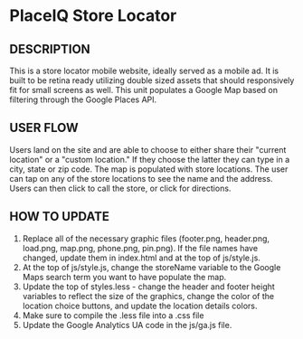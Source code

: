 PlaceIQ Store Locator
=====================

DESCRIPTION
-----------
This is a store locator mobile website, ideally served as a mobile ad. It is built to be retina ready utilizing double sized assets that should responsively fit for small screens as well. This unit populates a Google Map based on filtering through the Google Places API.


USER FLOW
---------
Users land on the site and are able to choose to either share their "current location" or a "custom location." If they choose the latter they can type in a city, state or zip code. The map is populated with store locations. The user can tap on any of the store locations to see the name and the address. Users can then click to call the store, or click for directions.


HOW TO UPDATE
-------------
1. Replace all of the necessary graphic files (footer.png, header.png, load.png, map.png, phone.png, pin.png). If the file names have changed, update them in index.html and at the top of js/style.js.
2. At the top of js/style.js, change the storeName variable to the Google Maps search term you want to have populate the map.
3. Update the top of styles.less - change the header and footer height variables to reflect the size of the graphics, change the color of the location choice buttons, and update the location details colors.
4. Make sure to compile the .less file into a .css file
5. Update the Google Analytics UA code in the js/ga.js file.
